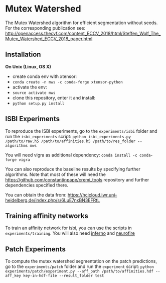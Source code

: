 Mutex Watershed
===============

The Mutex Watershed algorithm for efficient segmentation without seeds.
For the corresponding publication see:
http://openaccess.thecvf.com/content_ECCV_2018/html/Steffen_Wolf_The_Mutex_Watershed_ECCV_2018_paper.html


Installation
------------

**On Unix (Linux, OS X)**
 - create conda env with xtensor:
 - `conda create -n mws -c conda-forge xtensor-python`
 - activate the env:
 - `source activate mws`
 - clone this repository, enter it and install:
 - `python setup.py install`



ISBI Experiments
----------------

To reproduce the ISBI experiments, go to the `experiments/isbi` folder
and run the `isbi_experiments` script:
`python isbi_experiments.py /path/to/raw.h5 /path/to/affinities.h5 /path/to/res_folder --algorithms mws`

You will need vigra as additional dependency:
`conda install -c conda-forge vigra`

You can also reproduce the baseline results by specifying further algorithms.
Note that most of these will need the https://github.com/constantinpape/cremi_tools
repository and further dependencies specified there.

You can obtain the data from:
https://hcicloud.iwr.uni-heidelberg.de/index.php/s/6LuE7nxBN3EFRtL



Training affinity networks
--------------------------

To train an affinity network for isbi, you can use the scripts in `experiments/training`.
You will also need [inferno](https://github.com/inferno-pytorch/inferno) and [neurofire](https://github.com/inferno-pytorch/neurofire)



Patch Experiments
---------------------
To compute the mutex watershed segmentation on the patch predictions, go to the `experiments/patch` folder
and run the `experiment` script:
`python experiments/patch/experiment.py --aff_path /path/to/affinities.hdf --aff_key key-in-hdf-file --result_folder test`
